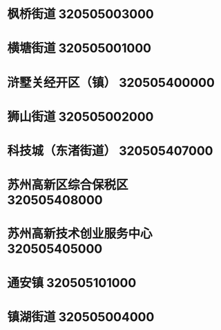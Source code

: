 # 枫桥街道 320505003000
# 横塘街道 320505001000
# 浒墅关经开区（镇） 320505400000
# 狮山街道 320505002000
# 科技城（东渚街道） 320505407000
# 苏州高新区综合保税区 320505408000
# 苏州高新技术创业服务中心 320505405000
# 通安镇 320505101000
# 镇湖街道 320505004000
